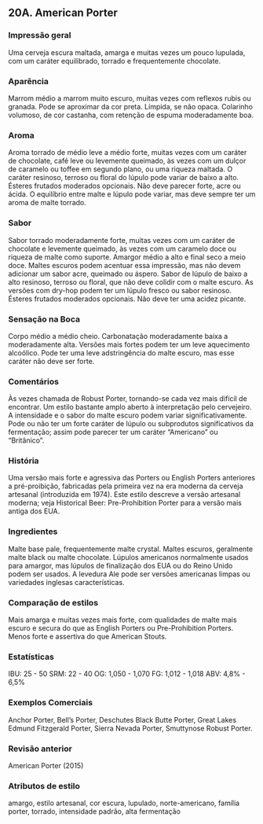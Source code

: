 ## 20A. American Porter

### Impressão geral

Uma cerveja escura maltada, amarga e muitas vezes um pouco lupulada, com um caráter equilibrado, torrado e frequentemente chocolate.

### Aparência

Marrom médio a marrom muito escuro, muitas vezes com reflexos rubis ou granada. Pode se aproximar da cor preta. Límpida, se não opaca. Colarinho volumoso, de cor castanha, com retenção de espuma moderadamente boa.

### Aroma

Aroma torrado de médio leve a médio forte, muitas vezes com um caráter de chocolate, café leve ou levemente queimado, às vezes com um dulçor de caramelo ou toffee em segundo plano, ou uma riqueza maltada. O caráter resinoso, terroso ou floral do lúpulo pode variar de baixo a alto. Ésteres frutados moderados opcionais. Não deve parecer forte, acre ou ácida. O equilíbrio entre malte e lúpulo pode variar, mas deve sempre ter um aroma de malte torrado.

### Sabor

Sabor torrado moderadamente forte, muitas vezes com um caráter de chocolate e levemente queimado, às vezes com um caramelo doce ou riqueza de malte como suporte. Amargor médio a alto e final seco a meio doce. Maltes escuros podem acentuar essa impressão, mas não devem adicionar um sabor acre, queimado ou áspero. Sabor de lúpulo de baixo a alto resinoso, terroso ou floral, que não deve colidir com o malte escuro. As versões com dry-hop podem ter um lúpulo fresco ou sabor resinoso. Ésteres frutados moderados opcionais. Não deve ter uma acidez picante.

### Sensação na Boca

Corpo médio a médio cheio. Carbonatação moderadamente baixa a moderadamente alta. Versões mais fortes podem ter um leve aquecimento alcoólico. Pode ter uma leve adstringência do malte escuro, mas esse caráter não deve ser forte.

### Comentários

Às vezes chamada de Robust Porter, tornando-se cada vez mais difícil de encontrar. Um estilo bastante amplo aberto à interpretação pelo cervejeiro. A intensidade e o sabor do malte escuro podem variar significativamente. Pode ou não ter um forte caráter de lúpulo ou subprodutos significativos da fermentação; assim pode parecer ter um caráter “Americano” ou “Britânico”.

### História

Uma versão mais forte e agressiva das Porters ou English Porters anteriores a pré-proibição, fabricadas pela primeira vez na era moderna da cerveja artesanal (introduzida em 1974). Este estilo descreve a versão artesanal moderna; veja Historical Beer: Pre-Prohibition Porter para a versão mais antiga dos EUA.

### Ingredientes

Malte base pale, frequentemente malte crystal. Maltes escuros, geralmente malte black ou malte chocolate. Lúpulos americanos normalmente usados para amargor, mas lúpulos de finalização dos EUA ou do Reino Unido podem ser usados. A levedura Ale pode ser versões americanas limpas ou variedades inglesas características.

### Comparação de estilos

Mais amarga e muitas vezes mais forte, com qualidades de malte mais escuro e secura do que as English Porters ou Pre-Prohibition Porters. Menos forte e assertiva do que American Stouts.

### Estatísticas

IBU: 25 - 50
SRM: 22 - 40
OG: 1,050 - 1,070
FG: 1,012 - 1,018
ABV: 4,8% - 6,5%

### Exemplos Comerciais

Anchor Porter, Bell’s Porter, Deschutes Black Butte Porter, Great Lakes Edmund Fitzgerald Porter, Sierra Nevada Porter, Smuttynose Robust Porter.

### Revisão anterior

American Porter (2015)

### Atributos de estilo

amargo, estilo artesanal, cor escura, lupulado, norte-americano, família porter, torrado, intensidade padrão, alta fermentação